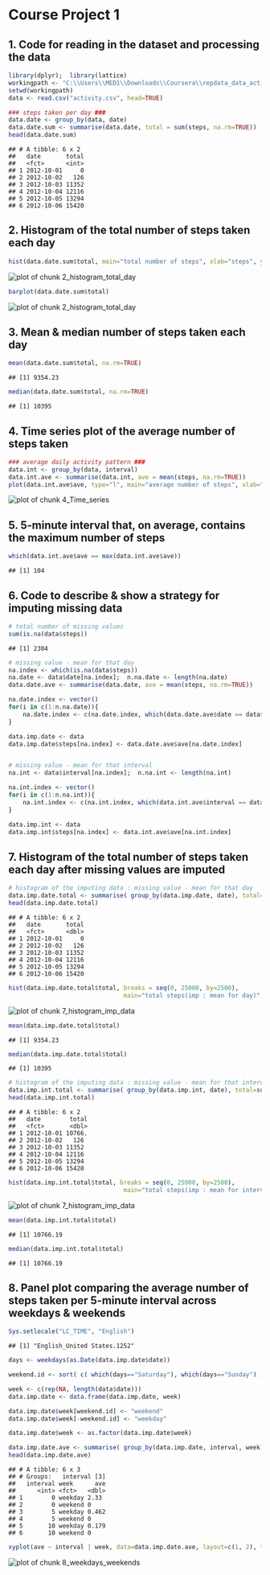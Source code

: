 Course Project 1
==============================================================

## 1. Code for reading in the dataset and processing the data

```r
library(dplyr);  library(lattice)
workingpath <- "C:\\Users\\MED1\\Downloads\\Coursera\\repdata_data_activity"
setwd(workingpath)
data <- read.csv("activity.csv", head=TRUE)

### steps taken per day ###
data.date <- group_by(data, date)
data.date.sum <- summarise(data.date, total = sum(steps, na.rm=TRUE))
head(data.date.sum)
```

```
## # A tibble: 6 x 2
##   date       total
##   <fct>      <int>
## 1 2012-10-01     0
## 2 2012-10-02   126
## 3 2012-10-03 11352
## 4 2012-10-04 12116
## 5 2012-10-05 13294
## 6 2012-10-06 15420
```

## 2. Histogram of the total number of steps taken each day

```r
hist(data.date.sum$total, main="total number of steps", xlab="steps", ylab="Freq", breaks = seq(0, 25000, by=2500))
```

![plot of chunk 2_histogram_total_day](figure/2_histogram_total_day-1.png)

```r
barplot(data.date.sum$total)
```

![plot of chunk 2_histogram_total_day](figure/2_histogram_total_day-2.png)


## 3. Mean & median number of steps taken each day 

```r
mean(data.date.sum$total, na.rm=TRUE)
```

```
## [1] 9354.23
```

```r
median(data.date.sum$total, na.rm=TRUE)
```

```
## [1] 10395
```


## 4. Time series plot of the average number of steps taken

```r
### average daily activity pattern ###
data.int <- group_by(data, interval)
data.int.ave <- summarise(data.int, ave = mean(steps, na.rm=TRUE))
plot(data.int.ave$ave, type="l", main="average number of steps", xlab="5-min interval", ylab="average")
```

![plot of chunk 4_Time_series](figure/4_Time_series-1.png)


## 5. 5-minute interval that, on average, contains the maximum number of steps 

```r
which(data.int.ave$ave == max(data.int.ave$ave))
```

```
## [1] 104
```


## 6. Code to describe & show a strategy for imputing missing data 

```r
# total number of missing values 
sum(is.na(data$steps))
```

```
## [1] 2304
```

```r
# missing value - mean for that day
na.index <- which(is.na(data$steps))
na.date <- data$date[na.index];  n.na.date <- length(na.date)
data.date.ave <- summarise(data.date, ave = mean(steps, na.rm=TRUE))

na.date.index <- vector()
for(i in c(1:n.na.date)){
	na.date.index <- c(na.date.index, which(data.date.ave$date == data$date[na.index][i]))
}

data.imp.date <- data
data.imp.date$steps[na.index] <- data.date.ave$ave[na.date.index]


# missing value - mean for that interval
na.int <- data$interval[na.index];  n.na.int <- length(na.int)

na.int.index <- vector()
for(i in c(1:n.na.int)){
	na.int.index <- c(na.int.index, which(data.int.ave$interval == data$interval[na.index][i]))
}

data.imp.int <- data
data.imp.int$steps[na.index] <- data.int.ave$ave[na.int.index]
```


## 7. Histogram of the total number of steps taken each day after missing values are imputed

```r
# histogram of the imputing data : missing value - mean for that day
data.imp.date.total <- summarise( group_by(data.imp.date, date), total=sum(steps, na.rm=TRUE) )
head(data.imp.date.total)
```

```
## # A tibble: 6 x 2
##   date       total
##   <fct>      <dbl>
## 1 2012-10-01     0
## 2 2012-10-02   126
## 3 2012-10-03 11352
## 4 2012-10-04 12116
## 5 2012-10-05 13294
## 6 2012-10-06 15420
```

```r
hist(data.imp.date.total$total, breaks = seq(0, 25000, by=2500), 
                                main="total steps(imp : mean for day)", xlab="steps", ylab="freq")
```

![plot of chunk 7_histogram_imp_data](figure/7_histogram_imp_data-1.png)

```r
mean(data.imp.date.total$total)
```

```
## [1] 9354.23
```

```r
median(data.imp.date.total$total)
```

```
## [1] 10395
```

```r
# histogram of the imputing data : missing value - mean for that interval
data.imp.int.total <- summarise( group_by(data.imp.int, date), total=sum(steps, na.rm=TRUE) )
head(data.imp.int.total)
```

```
## # A tibble: 6 x 2
##   date        total
##   <fct>       <dbl>
## 1 2012-10-01 10766.
## 2 2012-10-02   126 
## 3 2012-10-03 11352 
## 4 2012-10-04 12116 
## 5 2012-10-05 13294 
## 6 2012-10-06 15420
```

```r
hist(data.imp.int.total$total, breaks = seq(0, 25000, by=2500), 
                                main="total steps(imp : mean for interval)", xlab="steps", ylab="freq")
```

![plot of chunk 7_histogram_imp_data](figure/7_histogram_imp_data-2.png)

```r
mean(data.imp.int.total$total)
```

```
## [1] 10766.19
```

```r
median(data.imp.int.total$total)
```

```
## [1] 10766.19
```


## 8. Panel plot comparing the average number of steps taken per 5-minute interval across weekdays & weekends 

```r
Sys.setlocale("LC_TIME", "English")
```

```
## [1] "English_United States.1252"
```

```r
days <- weekdays(as.Date(data.imp.date$date))

weekend.id <- sort( c( which(days=="Saturday"), which(days=="Sunday") ) )

week <- c(rep(NA, length(data$date)))
data.imp.date <- data.frame(data.imp.date, week)

data.imp.date$week[weekend.id] <- "weekend"
data.imp.date$week[-weekend.id] <- "weekday"

data.imp.date$week <- as.factor(data.imp.date$week)

data.imp.date.ave <- summarise( group_by(data.imp.date, interval, week), ave = mean(steps, na.rm=TRUE))
head(data.imp.date.ave)
```

```
## # A tibble: 6 x 3
## # Groups:   interval [3]
##   interval week      ave
##      <int> <fct>   <dbl>
## 1        0 weekday 2.33 
## 2        0 weekend 0    
## 3        5 weekday 0.462
## 4        5 weekend 0    
## 5       10 weekday 0.179
## 6       10 weekend 0
```

```r
xyplot(ave ~ interval | week, data=data.imp.date.ave, layout=c(1, 2), type="l")
```

![plot of chunk 8_weekdays_weekends](figure/8_weekdays_weekends-1.png)
